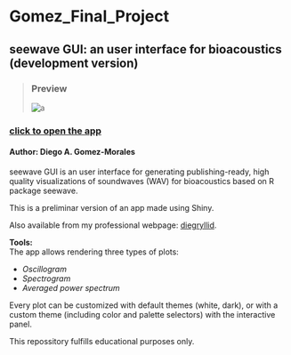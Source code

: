 # Gomez_Final_Project

## seewave GUI: an user interface for bioacoustics (development version)
>### Preview
>![a](https://drive.google.com/uc?export=view&id=1Hw-LmiUW5TKh8FSTv9sXw1Lv0zL6v0mm)


### [click to open the app](https://diegryllid.shinyapps.io/seewaveGUI/)

#### Author: Diego A. Gomez-Morales

seewave GUI is an user interface for generating publishing-ready, high quality visualizations of soundwaves (WAV) for bioacoustics based on R package seewave.

This is a preliminar version of an app made using Shiny.

Also available from my professional webpage: [diegryllid](https://diegryllid.github.io/).

**Tools:**  
The app allows rendering three types of plots:
  * _Oscillogram_
  * _Spectrogram_
  * _Averaged power spectrum_

Every plot can be customized with default themes (white, dark), or with a custom theme (including color and palette selectors) with the interactive panel.

This repossitory fulfills educational purposes only.
